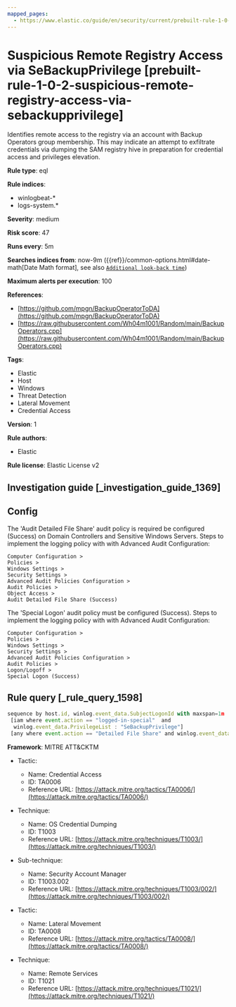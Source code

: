 ```yaml
---
mapped_pages:
  - https://www.elastic.co/guide/en/security/current/prebuilt-rule-1-0-2-suspicious-remote-registry-access-via-sebackupprivilege.html
---
```


# Suspicious Remote Registry Access via SeBackupPrivilege [prebuilt-rule-1-0-2-suspicious-remote-registry-access-via-sebackupprivilege]

Identifies remote access to the registry via an account with Backup Operators group membership. This may indicate an attempt to exfiltrate credentials via dumping the SAM registry hive in preparation for credential access and privileges elevation.

**Rule type**: eql

**Rule indices**:

* winlogbeat-*
* logs-system.*

**Severity**: medium

**Risk score**: 47

**Runs every**: 5m

**Searches indices from**: now-9m ({{ref}}/common-options.html#date-math[Date Math format], see also [`Additional look-back time`](docs-content://solutions/security/detect-and-alert/create-detection-rule.md#rule-schedule))

**Maximum alerts per execution**: 100

**References**:

* [https://github.com/mpgn/BackupOperatorToDA](https://github.com/mpgn/BackupOperatorToDA)
* [https://raw.githubusercontent.com/Wh04m1001/Random/main/BackupOperators.cpp](https://raw.githubusercontent.com/Wh04m1001/Random/main/BackupOperators.cpp)

**Tags**:

* Elastic
* Host
* Windows
* Threat Detection
* Lateral Movement
* Credential Access

**Version**: 1

**Rule authors**:

* Elastic

**Rule license**: Elastic License v2

## Investigation guide [_investigation_guide_1369]

## Config

The 'Audit Detailed File Share' audit policy is required be configured (Success) on Domain Controllers and Sensitive Windows Servers.
Steps to implement the logging policy with with Advanced Audit Configuration:
```
Computer Configuration >
Policies >
Windows Settings >
Security Settings >
Advanced Audit Policies Configuration >
Audit Policies >
Object Access >
Audit Detailed File Share (Success)
```

The 'Special Logon' audit policy must be configured (Success).
Steps to implement the logging policy with with Advanced Audit Configuration:
```
Computer Configuration >
Policies >
Windows Settings >
Security Settings >
Advanced Audit Policies Configuration >
Audit Policies >
Logon/Logoff >
Special Logon (Success)
```

## Rule query [_rule_query_1598]

```js
sequence by host.id, winlog.event_data.SubjectLogonId with maxspan=1m
 [iam where event.action == "logged-in-special"  and
  winlog.event_data.PrivilegeList : "SeBackupPrivilege"]
 [any where event.action == "Detailed File Share" and winlog.event_data.RelativeTargetName : "winreg"]
```

**Framework**: MITRE ATT&CKTM

* Tactic:

    * Name: Credential Access
    * ID: TA0006
    * Reference URL: [https://attack.mitre.org/tactics/TA0006/](https://attack.mitre.org/tactics/TA0006/)

* Technique:

    * Name: OS Credential Dumping
    * ID: T1003
    * Reference URL: [https://attack.mitre.org/techniques/T1003/](https://attack.mitre.org/techniques/T1003/)

* Sub-technique:

    * Name: Security Account Manager
    * ID: T1003.002
    * Reference URL: [https://attack.mitre.org/techniques/T1003/002/](https://attack.mitre.org/techniques/T1003/002/)

* Tactic:

    * Name: Lateral Movement
    * ID: TA0008
    * Reference URL: [https://attack.mitre.org/tactics/TA0008/](https://attack.mitre.org/tactics/TA0008/)

* Technique:

    * Name: Remote Services
    * ID: T1021
    * Reference URL: [https://attack.mitre.org/techniques/T1021/](https://attack.mitre.org/techniques/T1021/)



